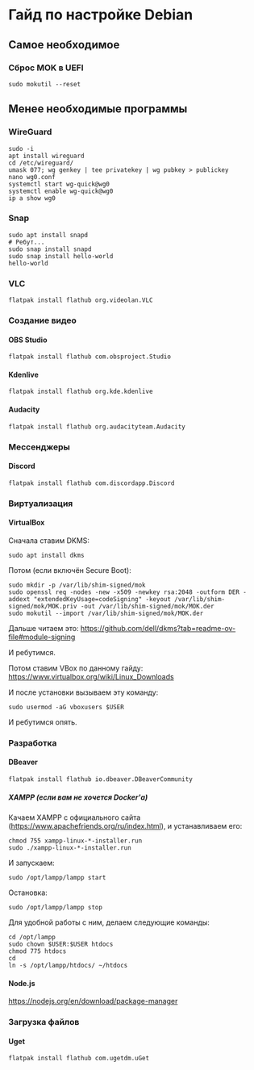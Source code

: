 # Гайд по настройке Debian

## Самое необходимое

### Сброс MOK в UEFI

```shell
sudo mokutil --reset
```

## Менее необходимые программы

### WireGuard

```shell
sudo -i
apt install wireguard
cd /etc/wireguard/
umask 077; wg genkey | tee privatekey | wg pubkey > publickey
nano wg0.conf
systemctl start wg-quick@wg0
systemctl enable wg-quick@wg0
ip a show wg0
```

### Snap

```shell
sudo apt install snapd
# Ребут...
sudo snap install snapd
sudo snap install hello-world
hello-world
```

### VLC

```shell
flatpak install flathub org.videolan.VLC
```

### Создание видео

#### OBS Studio

```shell
flatpak install flathub com.obsproject.Studio
```

#### Kdenlive

```shell
flatpak install flathub org.kde.kdenlive
```

#### Audacity

```shell
flatpak install flathub org.audacityteam.Audacity
```

### Мессенджеры

#### Discord

```shell
flatpak install flathub com.discordapp.Discord
```

### Виртуализация

#### VirtualBox

Сначала ставим DKMS:

```shell
sudo apt install dkms
```

Потом (если включён Secure Boot):

```shell
sudo mkdir -p /var/lib/shim-signed/mok
sudo openssl req -nodes -new -x509 -newkey rsa:2048 -outform DER -addext "extendedKeyUsage=codeSigning" -keyout /var/lib/shim-signed/mok/MOK.priv -out /var/lib/shim-signed/mok/MOK.der
sudo mokutil --import /var/lib/shim-signed/mok/MOK.der
```

Дальше читаем это: <https://github.com/dell/dkms?tab=readme-ov-file#module-signing>

И ребутимся.

Потом ставим VBox по данному гайду: <https://www.virtualbox.org/wiki/Linux_Downloads>

И после установки вызываем эту команду:

```shell
sudo usermod -aG vboxusers $USER
```

И ребутимся опять.

### Разработка

#### DBeaver

```shell
flatpak install flathub io.dbeaver.DBeaverCommunity
```

##### XAMPP (если вам не хочется Docker'а)

Качаем XAMPP с официального сайта (<https://www.apachefriends.org/ru/index.html>),
и устанавливаем его:

```shell
chmod 755 xampp-linux-*-installer.run
sudo ./xampp-linux-*-installer.run
```

И запускаем:

```shell
sudo /opt/lampp/lampp start
```

Остановка:

```shell
sudo /opt/lampp/lampp stop
```

Для удобной работы с ним, делаем следующие команды:

```shell
cd /opt/lampp
sudo chown $USER:$USER htdocs
chmod 775 htdocs
cd
ln -s /opt/lampp/htdocs/ ~/htdocs
```

#### Node.js

<https://nodejs.org/en/download/package-manager>

### Загрузка файлов

#### Uget

```shell
flatpak install flathub com.ugetdm.uGet
```
